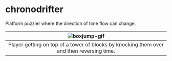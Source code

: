 # chronodrifter
Platform puzzler where the direction of time flow can change.

| ![boxjump-gif](Assets/ExampleMedia/boxjump.gif) |
|:--:|
|Player getting on top of a tower of blocks by knocking them over and then reversing time.|
